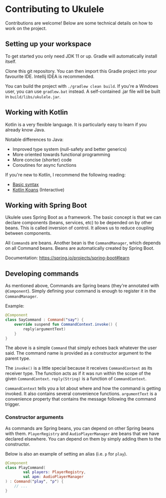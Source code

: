 # Contributing to Ukulele
Contributions are welcome! Below are some technical details on how to work on the project.

## Setting up your workspace
To get started you only need JDK 11 or up. Gradle will automatically install itself.

Clone this git repository. You can then import this Gradle project into your favourite IDE. Intellij IDEA is recommended.

You can build the project with `./gradlew clean build`. If you're a Windows user, you can use `gradlew.bat` instead.
A self-contained .jar file will be built in `build/libs/ukulele.jar`.

## Working with Kotlin
Kotlin is a very flexible language. It is particularly easy to learn if you already know Java.

Notable differences to Java:
* Improved type system (null-safety and better generics)
* More oriented towards functional programming
* More concise (shorter) code
* Coroutines for async functions

If you're new to Kotlin, I recommend the following reading:
* [Basic syntax](https://kotlinlang.org/docs/reference/basic-syntax.html)
* [Kotlin Koans](https://kotlinlang.org/docs/tutorials/koans.html) (Interactive)

## Working with Spring Boot
Ukulele uses Spring Boot as a framework. The basic concept is that we can declare components (beans, services, etc) to
be depended on by other beans. This is called inversion of control. It allows us to reduce coupling between components.

All `Command`s are beans. Another bean is the `CommandManager`, which depends on all Command beans. Beans are automatically
created by Spring Boot.

Documentation: https://spring.io/projects/spring-boot#learn

## Developing commands
As mentioned above, Commands are Spring beans (they're annotated with `@Component`). Simply defining your command is
enough to register it in the `CommandManager`. 

Example:
```kotlin
@Component
class SayCommand : Command("say") {
    override suspend fun CommandContext.invoke() {
        reply(argumentText)
    }
}
```

The above is a simple `Command` that simply echoes back whatever the user said. The command name is provided as a
constructor argument to the parent type. 

The `invoke()` is a little special because it receives `CommandContext` as its receiver type. The function acts as if
it was run within the scope of the given `CommandContext`. `reply(String)` is a function of `CommandContext`.

`CommandContext` tells you a lot about where and how the command is getting invoked. It also contains several convenience
functions. `argumentText` is a convenience property that contains the message following the command trigger.

### Constructor arguments
As commands are Spring beans, you can depend on other Spring beans with them. `PlayerRegistry` and `AudioPlayerManager`
are beans that we have declared elsewhere. You can depend on them by simply adding them to the constructor.

Below is also an example of setting an alias (i.e. `p` for `play`).

```kotlin
@Component
class PlayCommand(
        val players: PlayerRegistry,
        val apm: AudioPlayerManager
) : Command("play", "p") {
    // ...
}
```
